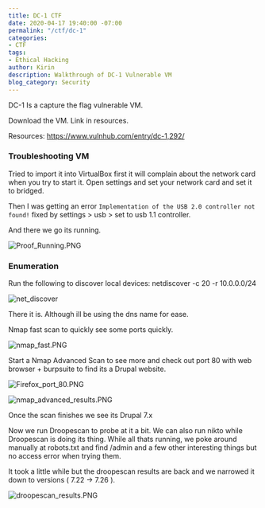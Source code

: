 ```yaml
---
title: DC-1 CTF
date: 2020-04-17 19:40:00 -07:00
permalink: "/ctf/dc-1"
categories:
- CTF
tags:
- Ethical Hacking
author: Kirin
description: Walkthrough of DC-1 Vulnerable VM
blog_category: Security
---
```


DC-1 Is a capture the flag vulnerable VM.

Download the VM. Link in resources. 

Resources:
https://www.vulnhub.com/entry/dc-1,292/

### Troubleshooting VM

Tried to import it into VirtualBox first it will complain about the network card when you try to start it. Open settings and set your network card and set it to bridged.

Then I was getting an error `Implementation of the USB 2.0 controller not found!` fixed by settings > usb > set to usb 1.1 controller.

And there we go its running.

![Proof_Running.PNG](/uploads/Proof_Running.PNG "Proof_Running")

### Enumeration

Run the following to discover local devices:
    netdiscover -c 20 -r 10.0.0.0/24

![net_discover](/uploads/netdiscover.PNG "netdiscover")

There it is. Although ill be using the dns name for ease.

Nmap fast scan to quickly see some ports quickly.

![nmap_fast.PNG](/uploads/nmap_fast.PNG "nmap_fast")

Start a Nmap Advanced Scan to see more and check out port 80 with web browser + burpsuite to find its a Drupal website.

![Firefox_port_80.PNG](/uploads/Firefox_port_80.PNG "Firefox_port_80")

![nmap_advanced_results.PNG](/uploads/nmap_advanced_results.PNG "nmap_advanced_results")

Once the scan finishes we see its Drupal 7.x

Now we run Droopescan to probe at it a bit. We can also run nikto while Droopescan is doing its thing. While all thats running, we poke around manually at robots.txt and find /admin and a few other interesting things but no access error when trying them.

It took a little while but the droopescan results are back and we narrowed it down to versions ( 7.22 -> 7.26 ).

![droopescan_results.PNG](/uploads/droopescan_results.PNG "droopescan_results")











